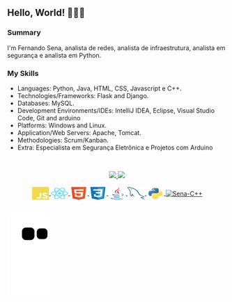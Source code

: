## Hello, World! 👋🧑‍💻

### Summary 
I'm Fernando Sena, analista de redes, analista de infraestrutura, analista em segurança e analista em Python.

### My Skills 
* Languages: Python, Java, HTML, CSS, Javascript e C++.
* Technologies/Frameworks:  Flask and Django.
* Databases: MySQL.
* Development Environments/IDEs: IntelliJ IDEA, Eclipse, Visual Studio Code, Git and arduino
* Platforms: Windows and Linux.
* Application/Web Servers: Apache, Tomcat.
* Methodologies: Scrum/Kanban.
* Extra: Especialista em Segurança Eletrônica e Projetos com Arduino
 
##

</br>
<div align="center">
  <a href="https://github.com/fernando5ena">
  <img height="150em" src="https://github-readme-stats.vercel.app/api?username=fernandosena&show_icons=true&theme=dracula&include_all_commits=true&count_private=true"/>
  <img height="150em" src="https://github-readme-stats.vercel.app/api/top-langs/?username=fernandosena&layout=compact&langs_count=7&theme=dracula"/>
</div>
  
<div align="center">
  <div style="display: inline_block"><br>
    <img align="center" alt="Sena-Js" height="30" width="40" src="https://raw.githubusercontent.com/devicons/devicon/master/icons/javascript/javascript-plain.svg">
    <img align="center" alt="Sena-React" height="30" width="40" src="https://raw.githubusercontent.com/devicons/devicon/master/icons/react/react-original.svg">
    <img align="center" alt="Sena-HTML" height="30" width="40" src="https://raw.githubusercontent.com/devicons/devicon/master/icons/html5/html5-original.svg">
    <img align="center" alt="Sena-CSS" height="30" width="40" src="https://raw.githubusercontent.com/devicons/devicon/master/icons/css3/css3-original.svg">
    <img align="center" alt="Sena-Java" height="30" width="40" src="https://raw.githubusercontent.com/devicons/devicon/master/icons/java/java-original.svg">
    <img align="center" alt="Sena-MySql" height="30" width="40" src="https://raw.githubusercontent.com/devicons/devicon/master/icons/mysql/mysql-original.svg">
    <img align="center" alt="Sena-Python" height="30" width="40" src="https://raw.githubusercontent.com/devicons/devicon/master/icons/python/python-original.svg">
    <img align="center" alt="Sena-C++" height="30" width="40" src="
            <i class="devicon-threedsmax-plain "></i>
          
   </div>
</div>
  
##
  
![Snake animation](https://github.com/rafaballerini/rafaballerini/blob/output/github-contribution-grid-snake.svg)
